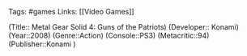 Tags: #games
Links: [[Video Games]]

(Title:: Metal Gear Solid 4: Guns of the Patriots)
(Developer:: Konami)
(Year::2008)
(Genre::Action)
(Console::PS3)
(Metacritic::94)
(Publisher::Konami )






